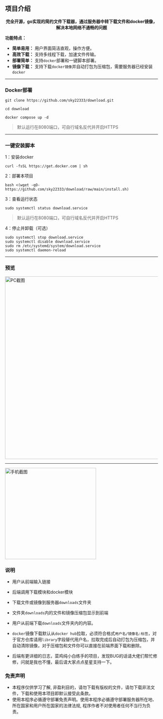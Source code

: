 ## 项目介绍

<div style="text-align: center;">


**完全开源，go实现的简约文件下载器，通过服务器中转下载文件和docker镜像，解决本地网络不通畅的问题**
</div>

**功能特点：**
* **简单易用：** 用户界面简洁直观，操作方便。
* **高效下载：** 支持多线程下载，加速文件传输。
* **部署简单：** 支持`docker`部署和一键脚本部署。
* **镜像下载：** 支持下载`docker镜像`并自动打包为压缩包，需要服务器已经安装`docker`

---

### Docker部署

```
git clone https://github.com/sky22333/download.git
```

```
cd download
```
```
docker compose up -d
```
> 默认运行在8080端口，可自行域名反代并开启HTTPS

---


### 一键安装脚本

1：安装docker
```
curl -fsSL https://get.docker.com | sh
```
2：部署本项目
```
bash <(wget -qO- https://github.com/sky22333/download/raw/main/install.sh)
```
3：查看运行状态
```
sudo systemctl status download.service
```
> 默认运行在8080端口，可自行域名反代并开启HTTPS


4：停止并卸载（可选）
```
sudo systemctl stop download.service
sudo systemctl disable download.service
sudo rm /etc/systemd/system/download.service
sudo systemctl daemon-reload
```

---

### 预览

<img src="https://github.com/user-attachments/assets/39c638b0-2f2e-46ca-9ae0-b8c152c5f222" alt="PC截图" width="600">

---
<img src="https://github.com/user-attachments/assets/3ce12bef-95e0-48b3-8c81-2ea80049f264" alt="手机截图" width="300">



### 说明

- 用户从前端输入链接

- 后端调用下载模块和docker模块

- 下载文件或镜像到服务器`downloads`文件夹

- 文件夹`downloads`内的文件和镜像压缩包显示到前端

- 用户从前端下载`downloads`文件夹内的内容。

- `docker`镜像下载默认从`docker hub`拉取，必须符合格式`用户名/镜像名:标签`，对于官方仓库请用`library`字段替代用户名，拉取完成后自动打包为压缩包，并自动清除镜像，对于压缩包和文件你可以直接在前端界面下载和删除。

- 后端有更详细的日志，菜鸡纯小白练手的项目，发现BUG的话请大佬们帮忙修修，问就是我也不懂，最后请大家点点星星支持一下。




### 免责声明

* 本程序仅供学习了解, 非盈利目的，请勿下载有版权的文件，请勿下载非法文件，下载和使用本项目即默认接受此条款。
* 使用本程序必循遵守部署免责声明。使用本程序必循遵守部署服务器所在地、所在国家和用户所在国家的法律法规, 程序作者不对使用者任何不当行为负责。

